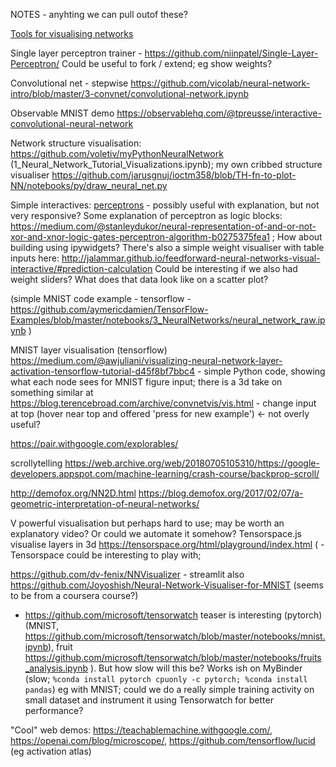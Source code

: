 NOTES - anyhting we can pull outof these? 

[Tools for visualising networks](https://github.com/ashishpatel26/Tools-to-Design-or-Visualize-Architecture-of-Neural-Network)

Single layer perceptron trainer - https://github.com/niinpatel/Single-Layer-Perceptron/ Could be useful to fork / extend; eg show weights?

Convolutional net - stepwise https://github.com/vicolab/neural-network-intro/blob/master/3-convnet/convolutional-network.ipynb

Observable MNIST demo https://observablehq.com/@tpreusse/interactive-convolutional-neural-network

Network structure visualisation: https://github.com/voletiv/myPythonNeuralNetwork (1_Neural_Network_Tutorial_Visualizations.ipynb); my own cribbed structure visualiser https://github.com/jarusgnuj/ioctm358/blob/TH-fn-to-plot-NN/notebooks/py/draw_neural_net.py

Simple interactives: [perceptrons](https://github.com/trsvchn/interactive-perceptrons) - possibly useful with explanation, but not very responsive? Some explanation of perceptron as logic blocks: https://medium.com/@stanleydukor/neural-representation-of-and-or-not-xor-and-xnor-logic-gates-perceptron-algorithm-b0275375fea1 ;  How about building using ipywidgets? There's also a simple weight visualiser with table inputs here: http://jalammar.github.io/feedforward-neural-networks-visual-interactive/#prediction-calculation Could be interesting if we also had weight sliders? What does that data look like on a scatter plot?

(simple MNIST code example - tensorflow - https://github.com/aymericdamien/TensorFlow-Examples/blob/master/notebooks/3_NeuralNetworks/neural_network_raw.ipynb ) 

MNIST layer visualisation (tensorflow) https://medium.com/@awjuliani/visualizing-neural-network-layer-activation-tensorflow-tutorial-d45f8bf7bbc4 -  simple Python code, showing what each node sees for MNIST figure input; there is a 3d take on something similar at https://blog.terencebroad.com/archive/convnetvis/vis.html - change input at top (hover near top and offered 'press for new example') <- not overly useful?


https://pair.withgoogle.com/explorables/

scrollytelling https://web.archive.org/web/20180705105310/https://google-developers.appspot.com/machine-learning/crash-course/backprop-scroll/

http://demofox.org/NN2D.html https://blog.demofox.org/2017/02/07/a-geometric-interpretation-of-neural-networks/

V powerful visualisation but perhaps hard to use; may be worth an explanatory video? Or could we automate it somehow? Tensorspace.js visualise layers in 3d https://tensorspace.org/html/playground/index.html ( - Tensorspace could be interesting to play with; 


https://github.com/dv-fenix/NNVisualizer - streamlit also https://github.com/Joyoshish/Neural-Network-Visualiser-for-MNIST (seems to be from a coursera course?)

- https://github.com/microsoft/tensorwatch teaser is interesting (pytorch) (MNIST, https://github.com/microsoft/tensorwatch/blob/master/notebooks/mnist.ipynb), fruit https://github.com/microsoft/tensorwatch/blob/master/notebooks/fruits_analysis.ipynb ). But how slow will this be? Works ish on MyBinder (slow; `%conda install pytorch cpuonly -c pytorch; %conda install pandas`) eg with MNIST; could we do a really simple training activity on small dataset and instrument it using Tensorwatch for better performance?

"Cool" web demos: https://teachablemachine.withgoogle.com/, https://openai.com/blog/microscope/, https://github.com/tensorflow/lucid (eg activation atlas)

